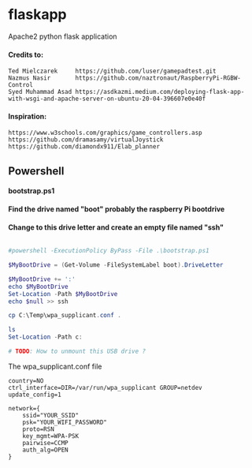 # flaskapp
Apache2 python flask application



#### Credits to:
```
Ted Mielczarek     https://github.com/luser/gamepadtest.git
Nazmus Nasir       https://github.com/naztronaut/RaspberryPi-RGBW-Control
Syed Muhammad Asad https://asdkazmi.medium.com/deploying-flask-app-with-wsgi-and-apache-server-on-ubuntu-20-04-396607e0e40f
```

#### Inspiration:
```
https://www.w3schools.com/graphics/game_controllers.asp
https://github.com/dramasamy/virtualJoystick
https://github.com/diamondx911/Elab_planner

```




## Powershell


#### bootstrap.ps1

#### Find the drive named "boot" probably the raspberry Pi bootdrive
#### Change to this drive letter and create an empty file named "ssh"

```powershell

#powershell -ExecutionPolicy ByPass -File .\bootstrap.ps1

$MyBootDrive = (Get-Volume -FileSystemLabel boot).DriveLetter

$MyBootDrive += ':'
echo $MyBootDrive
Set-Location -Path $MyBootDrive
echo $null >> ssh

cp C:\Temp\wpa_supplicant.conf .

ls
Set-Location -Path c:

# TODO: How to unmount this USB drive ?
```


The wpa_supplicant.conf file 
```linux
country=NO
ctrl_interface=DIR=/var/run/wpa_supplicant GROUP=netdev
update_config=1

network={
	ssid="YOUR_SSID"
	psk="YOUR_WIFI_PASSWORD"
	proto=RSN
	key_mgmt=WPA-PSK
	pairwise=CCMP
	auth_alg=OPEN
}
```


